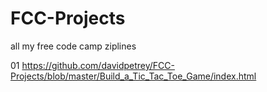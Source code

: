 # FCC-Projects
all my free code camp ziplines

01 https://github.com/davidpetrey/FCC-Projects/blob/master/Build_a_Tic_Tac_Toe_Game/index.html
